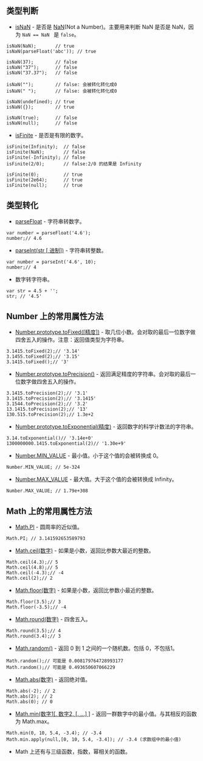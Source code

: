 ## 类型判断
* [isNaN](https://developer.mozilla.org/en-US/docs/Web/JavaScript/Reference/Global_Objects/isNaN) - 是否是 [NaN](https://developer.mozilla.org/en-US/docs/Web/JavaScript/Reference/Global_Objects/NaN)(Not a Number)。主要用来判断 NaN 是否是 NaN，因为 `NaN == NaN ` 是 `false`。

```
isNaN(NaN);       // true
isNaN(parseFloat('abc')); // true

isNaN(37);        // false
isNaN("37");      // false
isNaN("37.37");   // false

isNaN("");        // false: 会被转化转化成0
isNaN(" ");       // false: 会被转化转化成0

isNaN(undefined); // true
isNaN({});        // true

isNaN(true);      // false
isNaN(null);      // false

```
* [isFinite](https://developer.mozilla.org/en-US/docs/Web/JavaScript/Reference/Global_Objects/isNaN) - 是否是有限的数字。

```
isFinite(Infinity);  // false
isFinite(NaN);       // false
isFinite(-Infinity); // false
isFinite(2/0);       // false:2/0 的结果是 Infinity

isFinite(0);         // true
isFinite(2e64);      // true
isFinite(null);      // true
```

## 类型转化
* [parseFloat](https://developer.mozilla.org/en-US/docs/Web/JavaScript/Reference/Global_Objects/parseFloat) - 字符串转数字。

```
var number = parseFloat('4.6');
number;// 4.6
```
* [parseInt(str [,进制])](https://developer.mozilla.org/en-US/docs/Web/JavaScript/Reference/Global_Objects/parseInt) - 字符串转整数。

```
var number = parseInt('4.6', 10);
number;// 4
```
* 数字转字符串。

```
var str = 4.5 + '';
str; // '4.5'
```

## Number 上的常用属性方法
* [Number.prototype.toFixed([精度])](https://developer.mozilla.org/en-US/docs/Web/JavaScript/Reference/Global_Objects/Number/toFixed) - 取几位小数。会对取的最后一位数字做四舍五入的操作。注意：返回值类型为字符串。

```
3.1415.toFixed(2);// '3.14'
3.1455.toFixed(2);// '3.15'
3.1415.toFixed();// '3'
```
* [Number.prototype.toPrecision()](https://developer.mozilla.org/en-US/docs/Web/JavaScript/Reference/Global_Objects/Number/toPrecision) - 返回满足精度的字符串。会对取的最后一位数字做四舍五入的操作。

```
3.1415.toPrecision(2);// '3.1'
3.1415.toPrecision(2);// '3.1415'
3.1544.toPrecision(2);// '3.2'
13.1415.toPrecision(2);// '13'
130.515.toPrecision(2);// 1.3e+2
```
* [Number.prototype.toExponential(精度)](https://developer.mozilla.org/en-US/docs/Web/JavaScript/Reference/Global_Objects/Number/toExponential) - 返回数字的科学计数法的字符串。

```
3.14.toExponential()// '3.14e+0'
1300000000.1415.toExponential(2)// '1.30e+9'
```
* [Number.MIN_VALUE](https://developer.mozilla.org/en-US/docs/Web/JavaScript/Reference/Global_Objects/Number/MIN_VALUE) - 最小值。小于这个值的会被转换成 0。

```
Number.MIN_VALUE; // 5e-324
```
* [Number.MAX_VALUE](https://developer.mozilla.org/en-US/docs/Web/JavaScript/Reference/Global_Objects/Number/MAX_VALUE) - 最大值。大于这个值的会被转换成 Infinity。

```
Number.MAX_VALUE; // 1.79e+308
```


## Math 上的常用属性方法
* [Math.PI](https://developer.mozilla.org/en-US/docs/Web/JavaScript/Reference/Global_Objects/Math/PI) - 圆周率的近似值。

```
Math.PI; // 3.141592653589793
```
* [Math.ceil(数字)](https://developer.mozilla.org/en-US/docs/Web/JavaScript/Reference/Global_Objects/Math/ceil) - 如果是小数，返回比参数大最近的整数。

```
Math.ceil(4.3);// 5
Math.ceil(4.8);// 5
Math.ceil(-4.3);// -4
Math.ceil(2);// 2
```
* [Math.floor(数字)](https://developer.mozilla.org/en-US/docs/Web/JavaScript/Reference/Global_Objects/Math/floor) - 如果是小数，返回比参数小最近的整数。

```
Math.floor(3.5);// 3
Math.floor(-3.5);// -4
```
* [Math.round(数字)](https://developer.mozilla.org/en-US/docs/Web/JavaScript/Reference/Global_Objects/Math/round) - 四舍五入。

```
Math.round(3.5);// 4
Math.round(3.4);// 3

```
* [Math.random()](https://developer.mozilla.org/en-US/docs/Web/JavaScript/Reference/Global_Objects/Math/random) - 返回 0 到 1 之间的一个随机数。包括 0，不包括1。

```
Math.random();// 可能是 0.008179764728993177
Math.random();// 可能是 0.493650607066229

```
* [Math.abs(数字)](https://developer.mozilla.org/en-US/docs/Web/JavaScript/Reference/Global_Objects/Math/abs) - 返回绝对值。

```
Math.abs(-2); // 2
Math.abs(2); // 2
Math.abs(0); // 0
```
* [Math.min(数字1[, 数字2, [, ...] ]](https://developer.mozilla.org/en-US/docs/Web/JavaScript/Reference/Global_Objects/Math/min) - 返回一群数字中的最小值。与其相反的函数为 Math.max。

```
Math.min(0, 10, 5.4, -3.4); // -3.4
Math.min.apply(null,[0, 10, 5.4, -3.4]); // -3.4 (求数组中的最小值)
```
* Math 上还有与三级函数，指数，幂相关的函数。

